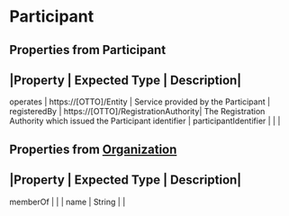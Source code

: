 # Participant

## Properties from Participant

|Property | Expected Type | Description|
----------------------------------------
operates  | https://[OTTO]/Entity  | Service provided by the Participant |
registeredBy | https://[OTTO]/RegistrationAuthority| The Registration Authority which issued the Participant identifier |
participantIdentifier | | |


## Properties from [Organization](https://schema.org/Organization)

|Property | Expected Type | Description|
----------------------------------------
memberOf  |   | |
name | String | |
